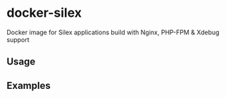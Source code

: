 docker-silex
==============

Docker image for Silex applications build with Nginx, PHP-FPM &amp; Xdebug support

Usage
-----

Examples
--------